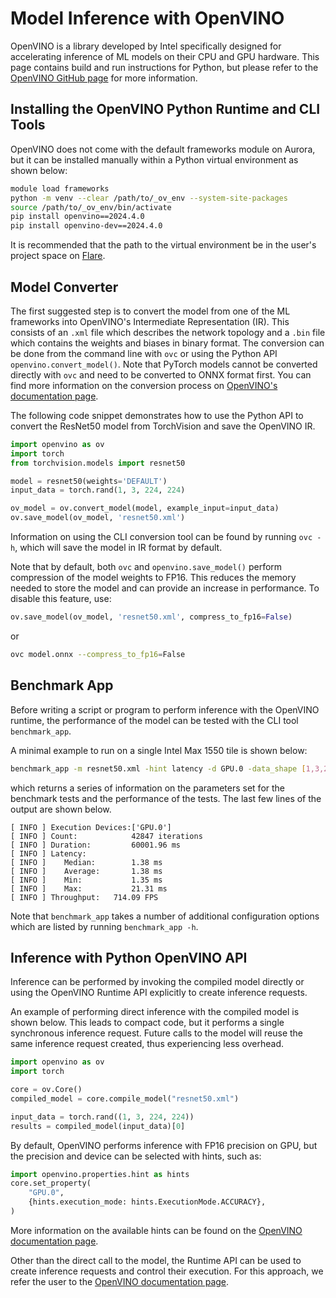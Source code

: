 # Model Inference with OpenVINO

OpenVINO is a library developed by Intel specifically designed for accelerating inference of ML models on their CPU and GPU hardware. 
This page contains build and run instructions for Python, but please refer to the [OpenVINO GitHub page](https://github.com/openvinotoolkit/openvino) for more information.

## Installing the OpenVINO Python Runtime and CLI Tools
OpenVINO does not come with the default frameworks module on Aurora, but it can be installed manually within a Python virtual environment as shown below:
```bash
module load frameworks
python -m venv --clear /path/to/_ov_env --system-site-packages
source /path/to/_ov_env/bin/activate
pip install openvino==2024.4.0
pip install openvino-dev==2024.4.0
```

It is recommended that the path to the virtual environment be in the user's project space on [Flare](../../data-management/lustre/flare.md).

## Model Converter

The first suggested step is to convert the model from one of the ML frameworks into OpenVINO's Intermediate Representation (IR). 
This consists of an `.xml` file which describes the network topology and a `.bin` file which contains the weights and biases in binary format. 
The conversion can be done from the command line with `ovc` or using the Python API `openvino.convert_model()`.
Note that PyTorch models cannot be converted directly with `ovc` and need to be converted to ONNX format first.
You can find more information on the conversion process on [OpenVINO's documentation page](https://docs.openvino.ai/2024/openvino-workflow/model-preparation/convert-model-to-ir.html).

The following code snippet demonstrates how to use the Python API to convert the ResNet50 model from TorchVision and save the OpenVINO IR.
```python
import openvino as ov
import torch
from torchvision.models import resnet50

model = resnet50(weights='DEFAULT')
input_data = torch.rand(1, 3, 224, 224)

ov_model = ov.convert_model(model, example_input=input_data)
ov.save_model(ov_model, 'resnet50.xml')
```

Information on using the CLI conversion tool can be found by running `ovc -h`, which will save the model in IR format by default.

Note that by default, both `ovc` and `openvino.save_model()` perform compression of the model weights to FP16. This reduces the memory needed to store the model and can provide an increase in performance. 
To disable this feature, use:
```python
ov.save_model(ov_model, 'resnet50.xml', compress_to_fp16=False)
```

or

```bash
ovc model.onnx --compress_to_fp16=False
```

## Benchmark App

Before writing a script or program to perform inference with the OpenVINO runtime, the performance of the model can be tested with the CLI tool `benchmark_app`. 

A minimal example to run on a single Intel Max 1550 tile is shown below:
```bash
benchmark_app -m resnet50.xml -hint latency -d GPU.0 -data_shape [1,3,224,224]
```

which returns a series of information on the parameters set for the benchmark tests and the performance of the tests. The last few lines of the output are shown below.

``` { .bash .no-copy }
[ INFO ] Execution Devices:['GPU.0']
[ INFO ] Count:            42847 iterations
[ INFO ] Duration:         60001.96 ms
[ INFO ] Latency:
[ INFO ]    Median:        1.38 ms
[ INFO ]    Average:       1.38 ms
[ INFO ]    Min:           1.35 ms
[ INFO ]    Max:           21.31 ms
[ INFO ] Throughput:   714.09 FPS
```

Note that `benchmark_app` takes a number of additional configuration options which are listed by running `benchmark_app -h`. 

## Inference with Python OpenVINO API

Inference can be performed by invoking the compiled model directly or using the OpenVINO Runtime API explicitly to create inference requests.

An example of performing direct inference with the compiled model is shown below. 
This leads to compact code, but it performs a single synchronous inference request. 
Future calls to the model will reuse the same inference request created, thus experiencing less overhead.
```python
import openvino as ov
import torch

core = ov.Core()
compiled_model = core.compile_model("resnet50.xml")

input_data = torch.rand((1, 3, 224, 224))
results = compiled_model(input_data)[0]
```

By default, OpenVINO performs inference with FP16 precision on GPU, but the precision and device can be selected with hints, such as:
```python
import openvino.properties.hint as hints
core.set_property(
    "GPU.0",
    {hints.execution_mode: hints.ExecutionMode.ACCURACY},
)
```

More information on the available hints can be found on the [OpenVINO documentation page](https://docs.openvino.ai/2024/openvino-workflow/running-inference/optimize-inference/precision-control.html).

Other than the direct call to the model, the Runtime API can be used to create inference requests and control their execution.
For this approach, we refer the user to the [OpenVINO documentation page](https://docs.openvino.ai/2024/openvino-workflow/running-inference/integrate-openvino-with-your-application/inference-request.html).
<!---
## Inference with C++ OpenVINO API

Currently, the C++ OpenVINO API on Aurora is enabled through a pre-built set of libraries.
The environment is set as follows, with `/path/to/openvino` being a placeholder for the user to specify
```
module use /soft/modulefiles
module load spack-pe-gcc
module load cmake
export OV_PATH=/path/to/openvino
cp /home/balin/OpenVINO/SLES15.3/openvino-suse.tar.gz $OV_PATH
tar -xzvf $OV_PATH/openvino-suse.tar.gz -C $OV_PATH
source $OV_PATH/openvino/setupvars.sh
# Need to add a path to the libtbb.so.2 library needed by OpenVINO
export LD_LIBRARY_PATH=$LD_LIBRARY_PATH:/soft/datascience/llm_ds/basekit_2023_0_25537/vtune/2023.0.0/lib64
export ONEAPI_DEVICE_SELECTOR=opencl:gpu
export ZE_AFFINITY_MASK=0.0
```

An example performing inference with the C++ OpenVINO API is shown below.
This simple program loads the ResNet50 model in OpenVINO IR format to the GPU (see instructions above on how to download and convert the model), creates an input vector and offloads it to the GPU with SYCL, and finally executes a single synchronous inference request on the GPU.

```c++
#include <iostream>
#include <cstdlib>
#include <vector>
#include "sycl/sycl.hpp"
#include "openvino/openvino.hpp"
#include "openvino/runtime/intel_gpu/ocl/ocl.hpp"
const int N_BATCH = 1;
const int N_CHANNELS = 3;
const int N_PIXELS = 224;
const int INPUTS_SIZE = N_BATCH*N_CHANNELS*N_PIXELS*N_PIXELS;
int main(int argc, const char* argv[])
{
  // Print some information about OpenVINO and start the runtime
  std::cout << "Running with " << ov::get_openvino_version() << "\n\n";
  ov::Core core;
  std::vector<std::string> availableDevices = core.get_available_devices();
  char device_str[] = "GPU";
  bool found_device = false;
  for (auto&& device : availableDevices) {
    if (strcmp(device.c_str(),device_str)==0) {
      std::cout << "Found device " << device << " \n\n";
      found_device = true;
    }
  }
  if (not found_device) {
    std::cout << "Input device not found \n";
    std::cout << "Available devices are: \n";
    for (auto&& device : availableDevices) {
      std::cout << device << std::endl;
    }
    return -1;
  }
  // Load the model
  std::shared_ptr<ov::Model> model = core.read_model("./resnet50.xml");
  std::cout << "Loaded model \n\n";
  // Create the input data on the host
  std::vector<float> inputs(INPUTS_SIZE);
  srand(12345);
  for (int i=0; i<INPUTS_SIZE; i++) {
    inputs[i] = static_cast <float> (rand()) / static_cast <float> (RAND_MAX);
  }
  std::cout << "Generated input data on the host \n\n";
  // Move input data to the device with SYCL
  sycl::queue Q(sycl::gpu_selector_v, sycl::property::queue::in_order{}); // oneDNN needs in order queues
  std::cout << "SYCL running on "
            << Q.get_device().get_info<sycl::info::device::name>()
            << "\n\n";
  float *d_inputs = sycl::malloc_device<float>(INPUTS_SIZE, Q);
  Q.memcpy((void *) d_inputs, (void *) inputs.data(), INPUTS_SIZE*sizeof(float));
  Q.wait();
  // Share the SYCL queue and context with the GPU plugin and compile the model
  auto queue = sycl::get_native<sycl::backend::opencl>(Q);
  auto remote_context = ov::intel_gpu::ocl::ClContext(core, queue);
  auto compiled_model = core.compile_model(model, remote_context,
                                           ov::hint::inference_precision("f32"));
  // Convert input array to OpenVINO Tensor
  ov::element::Type input_type = ov::element::f32;
  ov::Shape input_shape = {N_BATCH, N_CHANNELS, N_PIXELS, N_PIXELS};
  //ov::Tensor input_tensor = ov::Tensor(input_type, input_shape, d_inputs);
  auto input_tensor = remote_context.create_tensor(input_type, input_shape, (void *) d_inputs);
  // Run inference
  ov::InferRequest infer_request = compiled_model.create_infer_request();
  infer_request.set_input_tensor(input_tensor);
  infer_request.infer();
  std::cout << "Performed inference \n\n";
  // Output the predicted Torch tensor
  ov::Tensor output_tensor = infer_request.get_output_tensor();
  std::cout << "Size of output tensor " << output_tensor.get_shape() << std::endl;
  std::cout << "Predicted tensor is : \n";
  for (int i=0; i<10; i++) {
    std::cout << output_tensor.data<float>()[i] << "\n";
  }
  std::cout << "\n";
  return 0;
}
```

To build the example program, use the `CMakeLists.txt` file below
```
cmake_minimum_required(VERSION 3.5 FATAL_ERROR)
project(inference_openvino_sycl_example)
find_package(OpenVINO REQUIRED COMPONENTS Runtime)
set(ov_link_libraries openvino::runtime)
add_executable(inference_openvino_sycl inference_openvino_sycl.cpp)
target_link_libraries(inference_openvino_sycl ${ov_link_libraries} -lOpenCL)
set_property(TARGET inference_openvino_sycl PROPERTY CXX_STANDARD 17)
```

and execute
```
cmake -DCMAKE_CXX_FLAGS="-std=c++17 -fsycl" ./
make
./inference_openvino_sycl
```

Note:

* OpenVINO does not currently support the Level Zero backend. OpenCL must be used instead, which can be set on Aurora with `export ONEAPI_DEVICE_SELECTOR=opencl:gpu`
* The [Remote Tensor API](https://docs.openvino.ai/2023.3/openvino_docs_OV_UG_supported_plugins_GPU_RemoteTensor_API.html) must be used to share the SYCL OpenCL context with OpenVINO
--->
